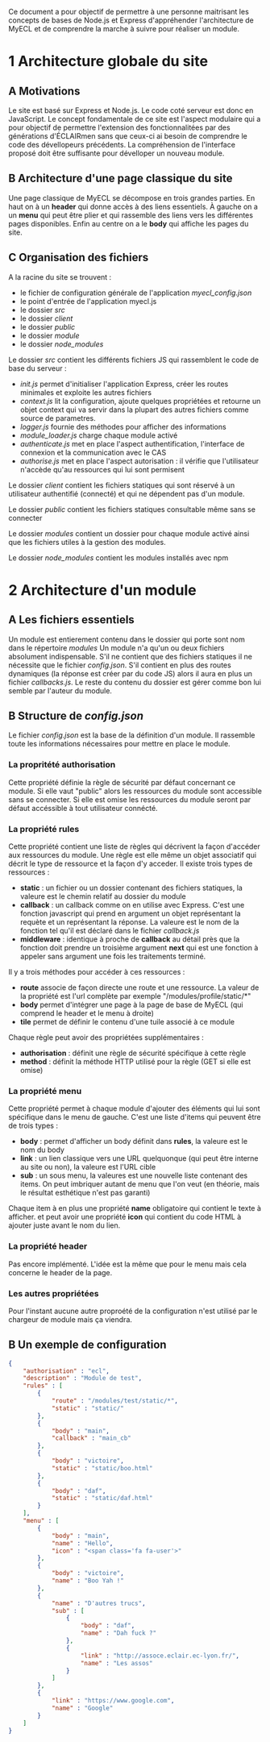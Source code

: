 Ce document a pour objectif de permettre à une personne maitrisant les concepts de bases de Node.js et Express d'appréhender l'architecture de MyECL et de comprendre la marche à suivre pour réaliser un module.

# 1 Architecture globale du site

## A Motivations

Le site est basé sur Express et Node.js. Le code coté serveur est donc en
JavaScript. Le concept fondamentale de ce site est l'aspect modulaire qui a
pour objectif de permettre l'extension des fonctionnalitées par des
générations d'ÉCLAIRmen sans que ceux-ci ai besoin de comprendre le code des
dévellopeurs précédents. La compréhension de l'interface proposé doit être
suffisante pour dévelloper un nouveau module.

## B Architecture d'une page classique du site

Une page classique de MyECL se décompose en trois grandes parties. En haut on à un __header__ qui donne accès à des liens essentiels. À gauche on a un __menu__ qui peut être plier et qui rassemble des liens vers les différentes pages disponibles. Enfin au centre on a le __body__ qui affiche les pages du site.

## C Organisation des fichiers

A la racine du site se trouvent :
- le fichier de configuration générale de l'application *myecl_config.json*
- le point d'entrée de l'application myecl.js
- le dossier _src_
- le dossier _client_
- le dossier _public_
- le dossier _module_
- le dossier *node_modules*

Le dossier _src_ contient les différents fichiers JS qui rassemblent le code de base du serveur :
- _init.js_ permet d'initialiser l'application Express, créer les routes minimales et exploite les autres fichiers
- _context.js_ lit la configuration, ajoute quelques propriétées et retourne un objet context qui va servir dans la plupart des autres fichiers comme source de parametres.
- _logger.js_ fournie des méthodes pour afficher des informations
- *module_loader.js* charge chaque module activé
- _authenticate.js_ met en place l'aspect authentification, l'interface de connexion et la communication avec le CAS
- _authorise.js_ met en place l'aspect autorisation : il vérifie que l'utilisateur n'accède qu'au ressources qui lui sont permisent

Le dossier _client_ contient les fichiers statiques qui sont réservé à un utilisateur authentifié (connecté) et qui ne dépendent pas d'un module.

Le dossier _public_ contient les fichiers statiques consultable même sans se connecter

Le dossier _modules_ contient un dossier pour chaque module activé ainsi que les
fichiers utiles à la gestion des modules.

Le dossier *node_modules* contient les modules installés avec npm

# 2 Architecture d'un module

## A Les fichiers essentiels

Un module est entierement contenu dans le dossier qui porte sont nom dans le répertoire _modules_
Un module n'a qu'un ou deux fichiers absolument indispensable. S'il ne contient que des fichiers statiques il ne nécessite que le fichier _config.json_. S'il contient en plus des routes dynamiques (la réponse est créer par du code JS) alors il aura en plus un fichier _callbacks.js_. Le reste du contenu du dossier est gérer comme bon lui semble par l'auteur du module.

## B Structure de _config.json_

Le fichier _config.json_ est la base de la définition d'un module. Il rassemble toute les informations nécessaires pour mettre en place le module.

### La propritété __authorisation__
Cette propriété définie la règle de sécurité par défaut concernant ce module. Si elle vaut "public" alors les ressources du module sont accessible sans se connecter. Si elle est omise les ressources du module seront par défaut accéssible à tout utilisateur connécté.

### La propriété __rules__

Cette propriété contient une liste de règles qui décrivent la façon d'accéder aux ressources du module. Une règle est elle même un objet associatif qui décrit le type de ressource et la façon d'y acceder. Il existe trois types de ressources :
- __static__ : un fichier ou un dossier contenant des fichiers statiques, la valeure est le chemin relatif au dossier du module
- __callback__ : un callback comme on en utilise avec Express. C'est une fonction javascript qui prend en argument un objet représentant la requète et un représentant la réponse. La valeure est le nom de la fonction tel qu'il est déclaré dans le fichier _callback.js_
- __middleware__ : identique à proche de __callback__ au détail près que la fonction doit prendre un troisième argument __next__ qui est une fonction à appeler sans argument une fois les traitements terminé.

Il y a trois méthodes pour accéder à ces ressources :
- __route__ associe de façon directe une route et une ressource. La valeur de la propriété est l'url complète par exemple "/modules/profile/static/*"
- __body__ permet d'intégrer une page à la page de base de MyECL (qui comprend le header et le menu à droite)
- __tile__ permet de définir le contenu d'une tuile associé à ce module

Chaque règle peut avoir des propriétées supplémentaires :
- __authorisation__ : définit une règle de sécurité spécifique à cette règle
- __method__ : définit la méthode HTTP utilisé pour la règle (GET si elle est omise)

### La propriété __menu__

Cette propriété permet à chaque module d'ajouter des éléments qui lui sont spécifique dans le menu de gauche. C'est une liste d'items qui peuvent être de trois types :
- __body__ : permet d'afficher un body définit dans __rules__, la valeure est le nom du body
- __link__ : un lien classique vers une URL quelquonque (qui peut être interne au site ou non), la valeure est l'URL cible
- __sub__ : un sous menu, la valeures est une nouvelle liste contenant des items. On peut imbriquer autant de menu que l'on veut (en théorie, mais le résultat esthétique n'est pas garanti)

Chaque item à en plus une propriété __name__ obligatoire qui contient le texte à afficher.  et peut avoir une propriété __icon__ qui contient du code HTML à ajouter juste avant le nom du lien.

### La propriété __header__

Pas encore implémenté.
L'idée est la même que pour le menu mais cela concerne le header de la page.

### Les autres propriétées

Pour l'instant aucune autre proproété de la configuration n'est utilisé par le chargeur de module mais ça viendra.

## B Un exemple de configuration
```json
{
    "authorisation" : "ecl",
    "description" : "Module de test",
    "rules" : [
        {
            "route" : "/modules/test/static/*",
            "static" : "static/"
        },
        {
            "body" : "main",
            "callback" : "main_cb"
        },
        {
            "body" : "victoire",
            "static" : "static/boo.html"
        },
        {
            "body" : "daf",
            "static" : "static/daf.html"
        }
    ],
    "menu" : [
        {
            "body" : "main",
            "name" : "Hello",
            "icon" : "<span class='fa fa-user'>"
        },
        {
            "body" : "victoire",
            "name" : "Boo Yah !"
        },
        {
            "name" : "D'autres trucs",
            "sub" : [
                {
                    "body" : "daf",
                    "name" : "Dah fuck ?"
                },
                {
                    "link" : "http://assoce.eclair.ec-lyon.fr/",
                    "name" : "Les assos"
                }
            ]
        },
        {
            "link" : "https://www.google.com",
            "name" : "Google"
        }
    ]
}
```
